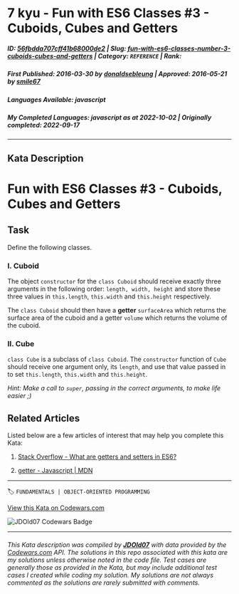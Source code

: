 # 7 kyu - Fun with ES6 Classes #3 - Cuboids, Cubes and Getters

##### **ID**: [56fbdda707cff41b68000de2](https://www.codewars.com/kata/56fbdda707cff41b68000de2) | **Slug**: [fun-with-es6-classes-number-3-cuboids-cubes-and-getters](https://www.codewars.com/kata/56fbdda707cff41b68000de2) | **Category**: `REFERENCE` | **Rank**: <span style="color:white">7 kyu</span>

##### **First Published**: 2016-03-30 ***by*** [donaldsebleung](https://www.codewars.com/users/donaldsebleung) | **Approved**: 2016-05-21 ***by*** [smile67](https://www.codewars.com/users/smile67)

##### **Languages Available**: javascript

##### **My Completed Languages**: javascript ***as at*** 2022-10-02 | **Originally completed**: 2022-09-17

---

## Kata Description


# Fun with ES6 Classes #3 - Cuboids, Cubes and Getters



## Task



Define the following classes.



### I. Cuboid



The object ```constructor``` for the ```class Cuboid``` should receive exactly three arguments in the following order: ```length, width, height``` and store these three values in ```this.length```, ```this.width``` and ```this.height``` respectively.



The ```class Cuboid``` should then have a **getter** ```surfaceArea``` which returns the surface area of the cuboid and a getter ```volume``` which returns the volume of the cuboid.



### II. Cube



```class Cube``` is a subclass of ```class Cuboid```.  The ```constructor``` function of ```Cube``` should receive one argument only, its ```length```, and use that value passed in to set ```this.length```, ```this.width``` and ```this.height```.



*Hint: Make a call to ```super```, passing in the correct arguments, to make life easier ;)*



## Related Articles



Listed below are a few articles of interest that may help you complete this Kata:



1. [Stack Overflow - What are getters and setters in ES6?](http://stackoverflow.com/questions/28222276/what-are-getters-and-setters-for-in-ecmascript-6-classes)

2. [getter - Javascript | MDN](https://developer.mozilla.org/en-US/docs/Web/JavaScript/Reference/Functions/get)

---


🏷 `FUNDAMENTALS | OBJECT-ORIENTED PROGRAMMING`


[View this Kata on Codewars.com](https://www.codewars.com/kata/56fbdda707cff41b68000de2)

![](https://www.codewars.com/users/jdold07/badges/large "JDOld07 Codewars Badge")

---

###### *This Kata description was compiled by [**JDOld07**](https://tpstech.dev) with data provided by the [Codewars.com](https://www.codewars.com) API.  The solutions in this repo associated with this kata are my solutions unless otherwise noted in the code file.  Test cases are generally those as provided in the Kata, but may include additional test cases I created while coding my solution.  My solutions are not always commented as the solutions are rarely submitted with comments.*
